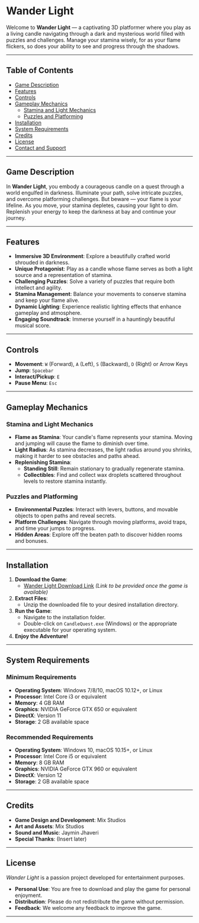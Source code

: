 # Wander Light

Welcome to **Wander Light** — a captivating 3D platformer where you play as a living candle navigating through a dark and mysterious world filled with puzzles and challenges. Manage your stamina wisely, for as your flame flickers, so does your ability to see and progress through the shadows.

---

## Table of Contents

- [Game Description](#game-description)
- [Features](#features)
- [Controls](#controls)
- [Gameplay Mechanics](#gameplay-mechanics)
  - [Stamina and Light Mechanics](#stamina-and-light-mechanics)
  - [Puzzles and Platforming](#puzzles-and-platforming)
- [Installation](#installation)
- [System Requirements](#system-requirements)
- [Credits](#credits)
- [License](#license)
- [Contact and Support](#contact-and-support)

---

## Game Description

In **Wander Light**, you embody a courageous candle on a quest through a world engulfed in darkness. Illuminate your path, solve intricate puzzles, and overcome platforming challenges. But beware — your flame is your lifeline. As you move, your stamina depletes, causing your light to dim. Replenish your energy to keep the darkness at bay and continue your journey.

---

## Features

- **Immersive 3D Environment**: Explore a beautifully crafted world shrouded in darkness.
- **Unique Protagonist**: Play as a candle whose flame serves as both a light source and a representation of stamina.
- **Challenging Puzzles**: Solve a variety of puzzles that require both intellect and agility.
- **Stamina Management**: Balance your movements to conserve stamina and keep your flame alive.
- **Dynamic Lighting**: Experience realistic lighting effects that enhance gameplay and atmosphere.
- **Engaging Soundtrack**: Immerse yourself in a hauntingly beautiful musical score.

---

## Controls

- **Movement**: `W` (Forward), `A` (Left), `S` (Backward), `D` (Right) or Arrow Keys
- **Jump**: `Spacebar`
- **Interact/Pickup**: `E`
- **Pause Menu**: `Esc`

---

## Gameplay Mechanics

### Stamina and Light Mechanics

- **Flame as Stamina**: Your candle's flame represents your stamina. Moving and jumping will cause the flame to diminish over time.
- **Light Radius**: As stamina decreases, the light radius around you shrinks, making it harder to see obstacles and paths ahead.
- **Replenishing Stamina**:
  - **Standing Still**: Remain stationary to gradually regenerate stamina.
  - **Collectibles**: Find and collect wax droplets scattered throughout levels to restore stamina instantly.

### Puzzles and Platforming

- **Environmental Puzzles**: Interact with levers, buttons, and movable objects to open paths and reveal secrets.
- **Platform Challenges**: Navigate through moving platforms, avoid traps, and time your jumps to progress.
- **Hidden Areas**: Explore off the beaten path to discover hidden rooms and bonuses.

---

## Installation

1. **Download the Game**:
   - [Wander Light Download Link](#) *(Link to be provided once the game is available)*
2. **Extract Files**:
   - Unzip the downloaded file to your desired installation directory.
3. **Run the Game**:
   - Navigate to the installation folder.
   - Double-click on `CandleQuest.exe` (Windows) or the appropriate executable for your operating system.
4. **Enjoy the Adventure!**

---

## System Requirements

### Minimum Requirements

- **Operating System**: Windows 7/8/10, macOS 10.12+, or Linux
- **Processor**: Intel Core i3 or equivalent
- **Memory**: 4 GB RAM
- **Graphics**: NVIDIA GeForce GTX 650 or equivalent
- **DirectX**: Version 11
- **Storage**: 2 GB available space

### Recommended Requirements

- **Operating System**: Windows 10, macOS 10.15+, or Linux
- **Processor**: Intel Core i5 or equivalent
- **Memory**: 8 GB RAM
- **Graphics**: NVIDIA GeForce GTX 960 or equivalent
- **DirectX**: Version 12
- **Storage**: 2 GB available space

---

## Credits

- **Game Design and Development**: Mix Studios
- **Art and Assets**: Mix Studios
- **Sound and Music**: Jaymin Jhaveri
- **Special Thanks**: (Insert later)

---

## License

*Wander Light* is a passion project developed for entertainment purposes.

- **Personal Use**: You are free to download and play the game for personal enjoyment.
- **Distribution**: Please do not redistribute the game without permission.
- **Feedback**: We welcome any feedback to improve the game.

---
